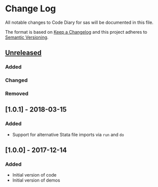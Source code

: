 # Change Log
All notable changes to Code Diary for sas will be documented in this file.

The format is based on [Keep a Changelog](http://keepachangelog.com/en/1.0.0/) and this project adheres to [Semantic Versioning](http://semver.org/spec/v2.0.0.html).

## [Unreleased]
### Added
### Changed
### Removed

## [1.0.1] - 2018-03-15
### Added
- Support for alternative Stata file imports via `run` and `do`

## [1.0.0] - 2017-12-14
### Added
- Initial version of code
- Initial version of demos

[Unreleased]: https://github.com/VaccineAndDrugEvaluationCentre/code-diary-sas/compare/v1.0.0...HEAD
